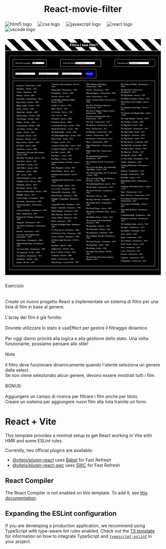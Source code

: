 <h1 align="center">React-movie-filter</h1>

###

<div align="left">
  <img src="https://cdn.jsdelivr.net/gh/devicons/devicon/icons/html5/html5-original.svg" height="40" alt="html5 logo"  />
  <img width="12" />
  <img src="https://cdn.jsdelivr.net/gh/devicons/devicon/icons/css3/css3-original.svg" height="40" alt="css logo"  />
  <img width="12" />
  <img src="https://cdn.jsdelivr.net/gh/devicons/devicon/icons/javascript/javascript-original.svg" height="40" alt="javascript logo"  />
  <img width="12" />
  <img src="https://cdn.jsdelivr.net/gh/devicons/devicon/icons/react/react-original.svg" height="40" alt="react logo"  />
  <img width="12" />
  <img src="https://cdn.jsdelivr.net/gh/devicons/devicon/icons/vscode/vscode-original.svg" height="40" alt="vscode logo"  />
</div>

###

![Immagine completata](./completato.png)

<p align="left"></p>

###

<p align="left">Esercizio<br><br><br>Create un nuovo progetto React e implementate un sistema di filtro per una lista di film in base al genere.<br><br>L'array dei film è già fornito: <br><br>Dovrete utilizzare lo stato e useEffect per gestire il filtraggio dinamico.<br><br>Per oggi diamo priorità alla logica e alla gestione dello stato. Una volta funzionante, possiamo pensare allo stile!<br><br>Note<br><br>Il filtro deve funzionare dinamicamente quando l'utente seleziona un genere dalla select.<br>Se non viene selezionato alcun genere, devono essere mostrati tutti i film.<br><br>BONUS:<br><br>Aggiungere un campo di ricerca per filtrare i film anche per titolo.<br>Creare un sistema per aggiungere nuovi film alla lista tramite un form.</p>

###

# React + Vite

This template provides a minimal setup to get React working in Vite with HMR and some ESLint rules.

Currently, two official plugins are available:

- [@vitejs/plugin-react](https://github.com/vitejs/vite-plugin-react/blob/main/packages/plugin-react) uses [Babel](https://babeljs.io/) for Fast Refresh
- [@vitejs/plugin-react-swc](https://github.com/vitejs/vite-plugin-react/blob/main/packages/plugin-react-swc) uses [SWC](https://swc.rs/) for Fast Refresh

## React Compiler

The React Compiler is not enabled on this template. To add it, see [this documentation](https://react.dev/learn/react-compiler/installation).

## Expanding the ESLint configuration

If you are developing a production application, we recommend using TypeScript with type-aware lint rules enabled. Check out the [TS template](https://github.com/vitejs/vite/tree/main/packages/create-vite/template-react-ts) for information on how to integrate TypeScript and [`typescript-eslint`](https://typescript-eslint.io) in your project.
